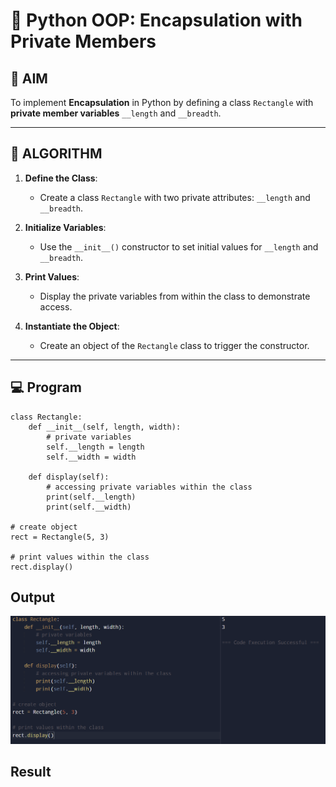 # 🐍 Python OOP: Encapsulation with Private Members

## 🎯 AIM

To implement **Encapsulation** in Python by defining a class `Rectangle` with **private member variables** `__length` and `__breadth`.

---

## 🧠 ALGORITHM

1. **Define the Class**:
   - Create a class `Rectangle` with two private attributes: `__length` and `__breadth`.

2. **Initialize Variables**:
   - Use the `__init__()` constructor to set initial values for `__length` and `__breadth`.

3. **Print Values**:
   - Display the private variables from within the class to demonstrate access.

4. **Instantiate the Object**:
   - Create an object of the `Rectangle` class to trigger the constructor.

---

## 💻 Program
```
class Rectangle:
    def __init__(self, length, width):
        # private variables
        self.__length = length
        self.__width = width

    def display(self):
        # accessing private variables within the class
        print(self.__length)
        print(self.__width)

# create object
rect = Rectangle(5, 3)

# print values within the class
rect.display()

```
## Output
![alt text](M6-P2.png)

## Result

